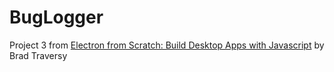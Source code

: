 # BugLogger

Project 3 from [Electron from Scratch: Build Desktop Apps with Javascript](https://www.udemy.com/course/electron-from-scratch) 
by Brad Traversy
